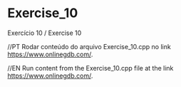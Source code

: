 # Exercise_10
Exercício 10 / Exercise 10

//PT
Rodar conteúdo do arquivo Exercise_10.cpp no link https://www.onlinegdb.com/.

//EN
Run content from the Exercise_10.cpp file at the link https://www.onlinegdb.com/.
